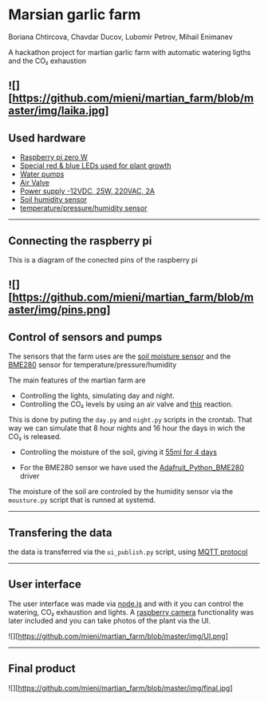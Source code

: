 # Marsian garlic farm
Boriana Chtircova, Chavdar Ducov, Lubomir Petrov, Mihail Enimanev

A hackathon project for martian garlic farm with automatic watering ligths and the CO₂ exhaustion

![][https://github.com/mieni/martian_farm/blob/master/img/laika.jpg]
------------------------------------------------------------------------------------
## Used hardware
* [Raspberry pi zero W](https://www.raspberrypi.org/products/raspberry-pi-zero-w/)
* [Special red & blue LEDs used for plant growth](https://store.comet.bg/Catalogue/Product/49763/ "store link - blue")
* [Water pumps](https://www.olimex.com/Products/Components/Misc/MICRO-WATER-PUMP/ "store link")
* [Air Valve](https://www.olimex.com/Products/Components/Misc/AIR-E-VALVE-12V/ "store link")
* [Power supply -12VDC, 25W, 220VAC, 2A](https://vikiwat.com/zahranvasch-blok-ms35-12-12v-3a-36w.html "store link")
* [Soil humidity sensor](https://erelement.com/sensors/moisture-sensor?cPath=9_34&zenid=t0bn9dq5otka66lvfdsr4akte2 "bg store link")
* [temperature/pressure/humidity sensor](https://erelement.com/sensors/bme280?zenid=t0bn9dq5otka66lvfdsr4akte2 "bg store link")

------------------------------------------------------------------------------------
## Connecting the raspberry pi

This is a diagram of the conected pins of the raspberry pi

![][https://github.com/mieni/martian_farm/blob/master/img/pins.png]
------------------------------------------------------------------------------------
## Control of sensors and pumps 

The sensors that the farm uses are the [soil moisture sensor](https://www.itead.cc/wiki/Moisture_Sensor) and the [BME280](https://learn.adafruit.com/search?q=BME280&) sensor for temperature/pressure/humidity

The main features of the martian farm are

* Controlling the lights, simulating day and night.
* Controlling the CO₂ levels by using an air valve and [this](https://www.wikihow.com/Make-CO₂ "How to Make CO₂ at home") reaction.

 This is done by puting the ```day.py``` and ```night.py``` scripts in the crontab. That way we can simulate that 8 hour nights and 16 hour the days in wich the CO₂ is released.
 
* Controlling the moisture of the soil, giving it [55ml for 4 days](https://www.thompson-morgan.com/how-to-grow-garlic)

* For the BME280 sensor we have used the [Adafruit_Python_BME280](https://github.com/adafruit/Adafruit_Python_BME280) driver


The moisture of the soil are controled by the humidity sensor via the ```mousture.py``` script that is runned at systemd.

------------------------------------------------------------------------------------
## Transfering the data 

the data is transferred via the ```ui_publish.py``` script, using [MQTT protocol](http://mqtt.org)


------------------------------------------------------------------------------------

## User interface 

The user interface was made via [node.js](https://nodejs.org/en/ "node.js")  and with it you can control the watering, CO₂  exhaustion and lights. A [raspberry camera](https://www.raspberrypi.org/products/camera-module-v2/)  functionality  was later included and you can take photos of the plant via the UI.

![][https://github.com/mieni/martian_farm/blob/master/img/UI.png]

------------------------------------------------------------------------------------

## Final product

![][https://github.com/mieni/martian_farm/blob/master/img/final.jpg]




